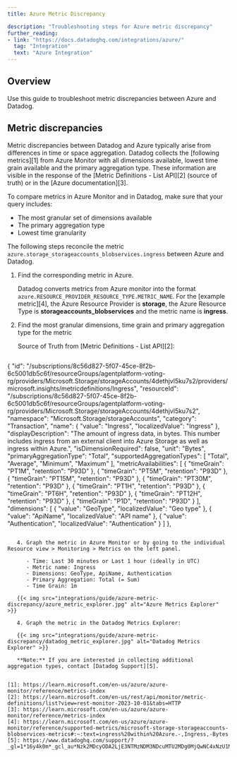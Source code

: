 ```yaml
---
title: Azure Metric Discrepancy

description: "Troubleshooting steps for Azure metric discrepancy"
further_reading:
- link: "https://docs.datadoghq.com/integrations/azure/"
  tag: "Integration"
  text: "Azure Integration"
---
```


## Overview

Use this guide to troubleshoot metric discrepancies between Azure and Datadog.

## Metric discrepancies

Metric discrepancies between Datadog and Azure typically arise from differences in time or space aggregation. Datadog collects the [following metrics][1] from Azure Monitor with all dimensions available, lowest time grain available and the primary aggregation type. 
These information are visible in the response of the [Metric Definitions - List API][2] (source of truth) or in the [Azure documentation][3]. 

To compare metrics in Azure Monitor and in Datadog, make sure that your query includes:

- The most granular set of dimensions available 
- The primary aggregation type 
- Lowest time granularity

The following steps reconcile the metric `azure.storage_storageaccounts_blobservices.ingress` between Azure and Datadog.

  1. Find the corresponding metric in Azure.

     Datadog converts metrics from Azure monitor into the format `azure.RESOURCE_PROVIDER_RESOURCE_TYPE.METRIC_NAME`. For the [example metric][4], the Azure Resource Provider is **storage**, the Azure Resource Type is **storageaccounts_blobservices** and the metric name is **ingress**.

  2. Find the most granular dimensions, time grain and primary aggregation type for the metric

     Source of Truth from [Metric Definitions - List API][2]:

     ```json
  {
      "id": "/subscriptions/8c56d827-5f07-45ce-8f2b-6c5001db5c6f/resourceGroups/agentplatform-voting-rg/providers/Microsoft.Storage/storageAccounts/4dethjvl5ku7s2/providers/microsoft.insights/metricdefinitions/Ingress",
      "resourceId": "/subscriptions/8c56d827-5f07-45ce-8f2b-6c5001db5c6f/resourceGroups/agentplatform-voting-rg/providers/Microsoft.Storage/storageAccounts/4dethjvl5ku7s2",
      "namespace": "Microsoft.Storage/storageAccounts",
      "category": "Transaction",
      "name": {
        "value": "Ingress",
        "localizedValue": "Ingress"
      },
      "displayDescription": "The amount of ingress data, in bytes. This number includes ingress from an external client into Azure Storage as well as ingress within Azure.",
      "isDimensionRequired": false,
      "unit": "Bytes",
      "primaryAggregationType": "Total",
      "supportedAggregationTypes": [
        "Total",
        "Average",
        "Minimum",
        "Maximum"
      ],
      "metricAvailabilities": [
        {
          "timeGrain": "PT1M",
          "retention": "P93D"
        },
        {
          "timeGrain": "PT5M",
          "retention": "P93D"
        },
        {
          "timeGrain": "PT15M",
          "retention": "P93D"
        },
        {
          "timeGrain": "PT30M",
          "retention": "P93D"
        },
        {
          "timeGrain": "PT1H",
          "retention": "P93D"
        },
        {
          "timeGrain": "PT6H",
          "retention": "P93D"
        },
        {
          "timeGrain": "PT12H",
          "retention": "P93D"
        },
        {
          "timeGrain": "P1D",
          "retention": "P93D"
        }
      ],
      "dimensions": [
        {
          "value": "GeoType",
          "localizedValue": "Geo type"
        },
        {
          "value": "ApiName",
          "localizedValue": "API name"
        },
        {
          "value": "Authentication",
          "localizedValue": "Authentication"
        }
      ]
    },
```

   4. Graph the metric in Azure Monitor or by going to the individual Resource view > Monitoring > Metrics on the left panel.

      - Time: Last 30 minutes or Last 1 hour (ideally in UTC)
      - Metric name: Ingress
      - Dimensions: GeoType, ApiName, Authentication
      - Primary Aggregation: Total (= Sum)
      - Time Grain: 1m 

   {{< img src="integrations/guide/azure-metric-discrepancy/azure_metric_explorer.jpg" alt="Azure Metrics Explorer" >}}

   4. Graph the metric in the Datadog Metrics Explorer:

   {{< img src="integrations/guide/azure-metric-discrepancy/datadog_metric_explorer.jpg" alt="Datadog Metrics Explorer" >}}

   **Note:** If you are interested in collecting additional aggregation types, contact [Datadog Support][5]. 


[1]: https://learn.microsoft.com/en-us/azure/azure-monitor/reference/metrics-index
[2]: https://learn.microsoft.com/en-us/rest/api/monitor/metric-definitions/list?view=rest-monitor-2023-10-01&tabs=HTTP
[3]: https://learn.microsoft.com/en-us/azure/azure-monitor/reference/metrics-index
[4]: https://learn.microsoft.com/en-us/azure/azure-monitor/reference/supported-metrics/microsoft-storage-storageaccounts-blobservices-metrics#:~:text=ingress%20within%20Azure.-,Ingress,-Bytes
[5]: https://www.datadoghq.com/support/?_gl=1*16y4k0m*_gcl_au*Nzk2MDcyODA2LjE3NTMzNDM3NDcuMTU2MDg0MjQwNC4xNzU1MDkzNDEwLjE3NTUwOTM0MDk.*_ga*NjQzMjQxMzMxLjE3NTM2NDM2NjA.*_ga_KN80RDFSQK*czE3NTg1NDIzMTEkbzEzNSRnMSR0MTc1ODU0MjMxMiRqNTkkbDAkaDE1NDI5OTgyMQ..*_fplc*SDdHRHlxOU85Z1c4RURhS09HczVDM01aYkoySVBWSEtCTjFKd3FIdUl4aWolMkIyY1o3YmUyQU9EbTF3TVF4OGJETVE3SW14ViUyRkVaQUdlV0VmeTIyN3pHSDY5JTJCNkYyV0hac0t1SzVyc0c5R2dQdE5BVGFCOG8wWHhmZiUyRnJGYnclM0QlM0Q.
